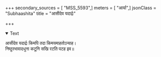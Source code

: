 +++
secondary_sources = [ "MSS_5593",]
meters = [ "आर्या",]
jsonClass = "Subhaashita"
title = "आसीदेव यदार्द्रः"

+++

<details open><summary>Text</summary>

आसीदेव यदार्द्रः किमपि तदा किमयमाहतोऽप्याह।  
निष्ठुरभावादधुना कटूनि सखि रटति पटह इव॥
</details>
